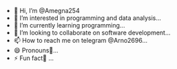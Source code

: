 - 👋 Hi, I’m @Amegna254
- 👀 I’m interested in programming and data analysis...
- 🌱 I’m currently learning programming...
- 💞️ I’m looking to collaborate on software development...
- 📫 How to reach me on telegram @Arno2696...
- 😄 Pronouns🥇...
- ⚡ Fun fact🧞 ...

<!---
Amegna254/Amegna254 is a ✨ special ✨ repository because its `README.md` (this file) appears on your GitHub profile.
You can click the Preview link to take a look at your changes.
--->
